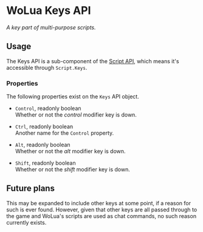 # WoLua Keys API
_A key part of multi-purpose scripts._

## Usage
The Keys API is a sub-component of the [Script API](script.md), which means it's accessible through `Script.Keys`.

### Properties
The following properties exist on the `Keys` API object.

- `Control`, readonly boolean\
  Whether or not the _control_ modifier key is down.

- `Ctrl`, readonly boolean\
  Another name for the `Control` property.

- `Alt`, readonly boolean\
  Whether or not the _alt_ modifier key is down.

- `Shift`, readonly boolean\
  Whether or not the _shift_ modifier key is down.

## Future plans
This may be expanded to include other keys at some point, if a reason for such is ever found. However, given that other keys are all passed through to the game and WoLua's scripts are used as chat commands, no such reason currently exists.
